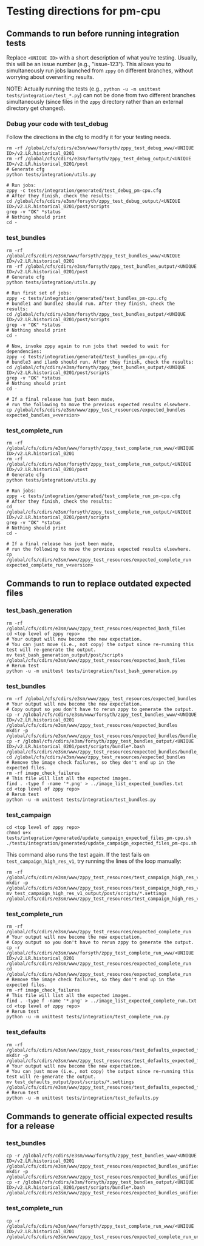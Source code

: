 # Testing directions for pm-cpu

## Commands to run before running integration tests

Replace `<UNIQUE ID>` with a short description of what you're testing.
Usually, this will be an issue number (e.g., "issue-123").
This allows you to simultaneously run jobs
launched from `zppy` on different branches,
without worrying about overwriting results.

NOTE: Actually running the tests (e.g., `python -u -m unittest tests/integration/test_*.py`)
can not be done from two different branches simultaneously
(since files in the `zppy` directory rather than an external directory get changed).

### Debug your code with test_debug

Follow the directions in the cfg to modify it for your testing needs.

```
rm -rf /global/cfs/cdirs/e3sm/www/forsyth/zppy_test_debug_www/<UNIQUE ID>/v2.LR.historical_0201
rm -rf /global/cfs/cdirs/e3sm/forsyth/zppy_test_debug_output/<UNIQUE ID>/v2.LR.historical_0201/post
# Generate cfg
python tests/integration/utils.py

# Run jobs:
zppy -c tests/integration/generated/test_debug_pm-cpu.cfg
# After they finish, check the results:
cd /global/cfs/cdirs/e3sm/forsyth/zppy_test_debug_output/<UNIQUE ID>/v2.LR.historical_0201/post/scripts
grep -v "OK" *status
# Nothing should print
cd -
```

### test_bundles

```
rm -rf /global/cfs/cdirs/e3sm/www/forsyth/zppy_test_bundles_www/<UNIQUE ID>/v2.LR.historical_0201
rm -rf /global/cfs/cdirs/e3sm/forsyth/zppy_test_bundles_output/<UNIQUE ID>/v2.LR.historical_0201/post
# Generate cfg
python tests/integration/utils.py

# Run first set of jobs:
zppy -c tests/integration/generated/test_bundles_pm-cpu.cfg
# bundle1 and bundle2 should run. After they finish, check the results:
cd /global/cfs/cdirs/e3sm/forsyth/zppy_test_bundles_output/<UNIQUE ID>/v2.LR.historical_0201/post/scripts
grep -v "OK" *status
# Nothing should print
cd -

# Now, invoke zppy again to run jobs that needed to wait for dependencies:
zppy -c tests/integration/generated/test_bundles_pm-cpu.cfg
# bundle3 and ilamb should run. After they finish, check the results:
cd /global/cfs/cdirs/e3sm/forsyth/zppy_test_bundles_output/<UNIQUE ID>/v2.LR.historical_0201/post/scripts
grep -v "OK" *status
# Nothing should print
cd -

# If a final release has just been made,
# run the following to move the previous expected results elsewhere.
cp /global/cfs/cdirs/e3sm/www/zppy_test_resources/expected_bundles expected_bundles_v<version>
```

### test_complete_run

```
rm -rf /global/cfs/cdirs/e3sm/www/forsyth/zppy_test_complete_run_www/<UNIQUE ID>/v2.LR.historical_0201
rm -rf /global/cfs/cdirs/e3sm/forsyth/zppy_test_complete_run_output/<UNIQUE ID>/v2.LR.historical_0201/post
# Generate cfg
python tests/integration/utils.py

# Run jobs:
zppy -c tests/integration/generated/test_complete_run_pm-cpu.cfg
# After they finish, check the results:
cd /global/cfs/cdirs/e3sm/forsyth/zppy_test_complete_run_output/<UNIQUE ID>/v2.LR.historical_0201/post/scripts
grep -v "OK" *status
# Nothing should print
cd -

# If a final release has just been made,
# run the following to move the previous expected results elsewhere.
cp /global/cfs/cdirs/e3sm/www/zppy_test_resources/expected_complete_run expected_complete_run_v<version>
```

## Commands to run to replace outdated expected files

### test_bash_generation

```
rm -rf /global/cfs/cdirs/e3sm/www/zppy_test_resources/expected_bash_files
cd <top level of zppy repo>
# Your output will now become the new expectation.
# You can just move (i.e., not copy) the output since re-running this test will re-generate the output.
mv test_bash_generation_output/post/scripts /global/cfs/cdirs/e3sm/www/zppy_test_resources/expected_bash_files
# Rerun test
python -u -m unittest tests/integration/test_bash_generation.py
```

### test_bundles

```
rm -rf /global/cfs/cdirs/e3sm/www/zppy_test_resources/expected_bundles
# Your output will now become the new expectation.
# Copy output so you don't have to rerun zppy to generate the output.
cp -r /global/cfs/cdirs/e3sm/www/forsyth/zppy_test_bundles_www/<UNIQUE ID>/v2.LR.historical_0201 /global/cfs/cdirs/e3sm/www/zppy_test_resources/expected_bundles
mkdir -p /global/cfs/cdirs/e3sm/www/zppy_test_resources/expected_bundles/bundle_files
cp -r /global/cfs/cdirs/e3sm/forsyth/zppy_test_bundles_output/<UNIQUE ID>/v2.LR.historical_0201/post/scripts/bundle*.bash /global/cfs/cdirs/e3sm/www/zppy_test_resources/expected_bundles/bundle_files
cd /global/cfs/cdirs/e3sm/www/zppy_test_resources/expected_bundles
# Remove the image check failures, so they don't end up in the expected files.
rm -rf image_check_failures
# This file will list all the expected images.
find . -type f -name '*.png' > ../image_list_expected_bundles.txt
cd <top level of zppy repo>
# Rerun test
python -u -m unittest tests/integration/test_bundles.py
```

### test_campaign

```
cd <top level of zppy repo>
chmod u+x tests/integration/generated/update_campaign_expected_files_pm-cpu.sh
./tests/integration/generated/update_campaign_expected_files_pm-cpu.sh
```
This command also runs the test again.
If the test fails on `test_campaign_high_res_v1`, try running the lines of the loop manually:
```
rm -rf /global/cfs/cdirs/e3sm/www/zppy_test_resources/test_campaign_high_res_v1_expected_files
mkdir -p /global/cfs/cdirs/e3sm/www/zppy_test_resources/test_campaign_high_res_v1_expected_files
mv test_campaign_high_res_v1_output/post/scripts/*.settings /global/cfs/cdirs/e3sm/www/zppy_test_resources/test_campaign_high_res_v1_expected_files
```

### test_complete_run

```
rm -rf /global/cfs/cdirs/e3sm/www/zppy_test_resources/expected_complete_run
# Your output will now become the new expectation.
# Copy output so you don't have to rerun zppy to generate the output.
cp -r /global/cfs/cdirs/e3sm/www/forsyth/zppy_test_complete_run_www/<UNIQUE ID>/v2.LR.historical_0201 /global/cfs/cdirs/e3sm/www/zppy_test_resources/expected_complete_run
cd /global/cfs/cdirs/e3sm/www/zppy_test_resources/expected_complete_run
# Remove the image check failures, so they don't end up in the expected files.
rm -rf image_check_failures
# This file will list all the expected images.
find . -type f -name '*.png' > ../image_list_expected_complete_run.txt
cd <top level of zppy repo>
# Rerun test
python -u -m unittest tests/integration/test_complete_run.py
```

### test_defaults

```
rm -rf /global/cfs/cdirs/e3sm/www/zppy_test_resources/test_defaults_expected_files
mkdir -p /global/cfs/cdirs/e3sm/www/zppy_test_resources/test_defaults_expected_files
# Your output will now become the new expectation.
# You can just move (i.e., not copy) the output since re-running this test will re-generate the output.
mv test_defaults_output/post/scripts/*.settings /global/cfs/cdirs/e3sm/www/zppy_test_resources/test_defaults_expected_files
# Rerun test
python -u -m unittest tests/integration/test_defaults.py
```

## Commands to generate official expected results for a release

### test_bundles

```
cp -r /global/cfs/cdirs/e3sm/www/forsyth/zppy_test_bundles_www/<UNIQUE ID>/v2.LR.historical_0201 /global/cfs/cdirs/e3sm/www/zppy_test_resources/expected_bundles_unified_<#>
mkdir -p /global/cfs/cdirs/e3sm/www/zppy_test_resources/expected_bundles_unified_<#>/bundle_files
cp -r /global/cfs/cdirs/e3sm/forsyth/zppy_test_bundles_output/<UNIQUE ID>/v2.LR.historical_0201/post/scripts/bundle*.bash /global/cfs/cdirs/e3sm/www/zppy_test_resources/expected_bundles_unified_<#>/bundle_files
```

### test_complete_run

```
cp -r /global/cfs/cdirs/e3sm/www/forsyth/zppy_test_complete_run_www/<UNIQUE ID>/v2.LR.historical_0201 /global/cfs/cdirs/e3sm/www/zppy_test_resources/expected_complete_run_unified_<#>
```
